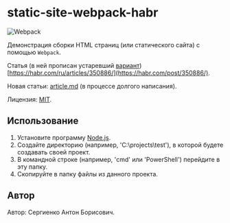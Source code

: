# static-site-webpack-habr

![Webpack](https://raw.githubusercontent.com/Harrix/static-site-webpack-habr/master/img/featured-image.png)

Демонстрация сборки HTML страниц (или статического сайта) с помощью `Webpack`.

Статья (в ней прописан устаревший [вариант](https://github.com/Harrix/static-site-webpack-habr/releases/tag/v1.0)) [https://habr.com/ru/articles/350886/](https://habr.com/post/350886/).

Новая статьи: [article.md](https://github.com/Harrix/static-site-webpack-habr/blob/master/docs/article.md) (в процессе долгого написания).

Лицензия: [MIT](https://github.com/Harrix/static-site-webpack-habr/blob/master/LICENSE.md).

## Использование

1. Установите программу [Node.js](https://nodejs.org/en/).
2. Создайте директорию (например, 'C:\projects\test'), в которой будете создавать своей проект.
3. В командной строке (например, 'cmd' или 'PowerShell') перейдите в эту папку.
4. Скопируйте в папку файлы из данного проекта.

## Автор

Автор: Сергиенко Антон Борисович.
